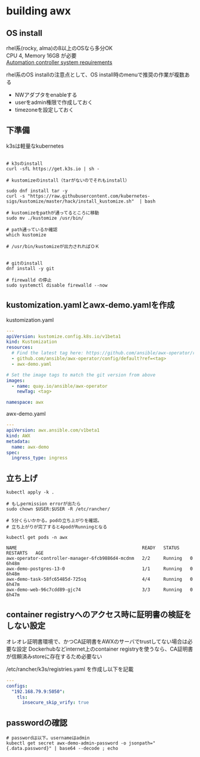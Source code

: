 # building awx

## OS install

rhel系(rocky, alma)の8以上のOSなら多分OK  
CPU 4, Memory 16GB が必要  
[Automation controller system requirements](https://access.redhat.com/documentation/en-us/red_hat_ansible_automation_platform/2.3/html/red_hat_ansible_automation_platform_planning_guide/platform-system-requirements)

rhel系のOS installの注意点として、OS install時のmenuで推奨の作業が複数ある

- NWアダプタをenableする
- userをadmin権限で作成しておく
- timezoneを設定しておく

## 下準備

k3sは軽量なkubernetes

```shell

# k3sのinstall
curl -sfL https://get.k3s.io | sh -

# kustomizeのinstall（tarがないのでそれもinstall）

sudo dnf install tar -y
curl -s "https://raw.githubusercontent.com/kubernetes-sigs/kustomize/master/hack/install_kustomize.sh"  | bash

# kustomizeをpathが通ってるところに移動
sudo mv ./kustomize /usr/bin/

# path通っているか確認
which kustomize

# /usr/bin/kustomizeが出力されればＯＫ


# gitのinstall
dnf install -y git

# firewalld の停止
sudo systemctl disable firewalld --now

```

## kustomization.yamlとawx-demo.yamlを作成

kustomization.yaml

```yaml
---
apiVersion: kustomize.config.k8s.io/v1beta1
kind: Kustomization
resources:
  # Find the latest tag here: https://github.com/ansible/awx-operator/releases
  - github.com/ansible/awx-operator/config/default?ref=<tag>
  - awx-demo.yaml

# Set the image tags to match the git version from above
images:
  - name: quay.io/ansible/awx-operator
    newTag: <tag>

namespace: awx
```

awx-demo.yaml

```yaml
---
apiVersion: awx.ansible.com/v1beta1
kind: AWX
metadata:
  name: awx-demo
spec:
  ingress_type: ingress
```

## 立ち上げ

```shell
kubectl apply -k .

# もしpermission errorが出たら
sudo chown $USER:$USER -R /etc/rancher/

# 5分くらいかかる。podの立ち上がりを確認。
# 立ち上がりが完了すると4podがRunningとなる

kubectl get pods -n awx

NAME                                               READY   STATUS    RESTARTS   AGE
awx-operator-controller-manager-6fcb9886d4-mcdnm   2/2     Running   0          6h48m
awx-demo-postgres-13-0                             1/1     Running   0          6h48m
awx-demo-task-58fc65485d-725sq                     4/4     Running   0          6h47m
awx-demo-web-96c7cdd89-gjc74                       3/3     Running   0          6h47m

```

## container registryへのアクセス時に証明書の検証をしない設定

オレオレ証明書環境で、かつCA証明書をAWXのサーバでtrustしてない場合は必要な設定
Dockerhubなどinternet上のcontainer registryを使うなら、CA証明書が信頼済みstoreに存在するため必要ない

/etc/rancher/k3s/registries.yaml を作成し以下を記載

```yaml
---
configs:
  "192.168.79.9:5050":
    tls:
      insecure_skip_vrify: true
```

## passwordの確認

```shell
# passwordは以下。usernameはadmin
kubectl get secret awx-demo-admin-password -o jsonpath="{.data.password}" | base64 --decode ; echo
```
